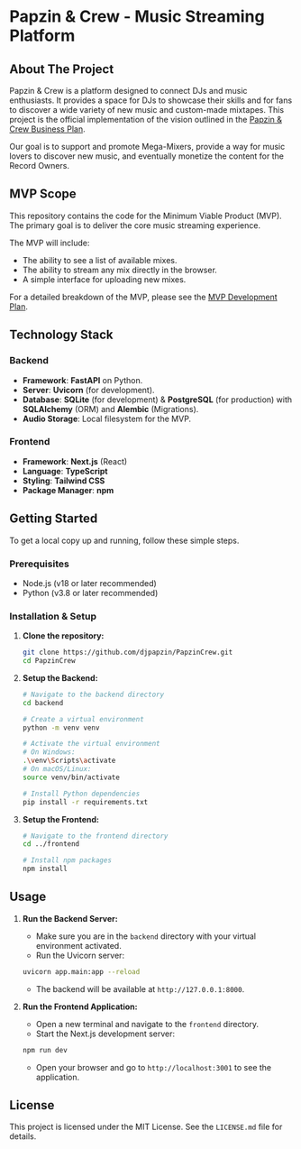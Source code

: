 # Papzin & Crew - Music Streaming Platform

## About The Project

Papzin & Crew is a platform designed to connect DJs and music enthusiasts. It provides a space for DJs to showcase their skills and for fans to discover a wide variety of new music and custom-made mixtapes. This project is the official implementation of the vision outlined in the [Papzin & Crew Business Plan](docs/Papzin_Crew_Business_Plan.md).

Our goal is to support and promote Mega-Mixers, provide a way for music lovers to discover new music, and eventually monetize the content for the Record Owners.

## MVP Scope

This repository contains the code for the Minimum Viable Product (MVP). The primary goal is to deliver the core music streaming experience.

The MVP will include:
*   The ability to see a list of available mixes.
*   The ability to stream any mix directly in the browser.
*   A simple interface for uploading new mixes.

For a detailed breakdown of the MVP, please see the [MVP Development Plan](docs/MVP_Development_Plan.md).

## Technology Stack

### Backend

*   **Framework**: **FastAPI** on Python.
*   **Server**: **Uvicorn** (for development).
*   **Database**: **SQLite** (for development) & **PostgreSQL** (for production) with **SQLAlchemy** (ORM) and **Alembic** (Migrations).
*   **Audio Storage**: Local filesystem for the MVP.

### Frontend

*   **Framework**: **Next.js** (React)
*   **Language**: **TypeScript**
*   **Styling**: **Tailwind CSS**
*   **Package Manager**: **npm**

## Getting Started

To get a local copy up and running, follow these simple steps.

### Prerequisites

*   Node.js (v18 or later recommended)
*   Python (v3.8 or later recommended)

### Installation & Setup

1.  **Clone the repository:**
    ```sh
    git clone https://github.com/djpapzin/PapzinCrew.git
    cd PapzinCrew
    ```

2.  **Setup the Backend:**
    ```sh
    # Navigate to the backend directory
    cd backend

    # Create a virtual environment
    python -m venv venv

    # Activate the virtual environment
    # On Windows:
    .\venv\Scripts\activate
    # On macOS/Linux:
    source venv/bin/activate

    # Install Python dependencies
    pip install -r requirements.txt
    ```

3.  **Setup the Frontend:**
    ```sh
    # Navigate to the frontend directory
    cd ../frontend

    # Install npm packages
    npm install
    ```

## Usage

1.  **Run the Backend Server:**
    *   Make sure you are in the `backend` directory with your virtual environment activated.
    *   Run the Uvicorn server:
    ```sh
    uvicorn app.main:app --reload
    ```
    *   The backend will be available at `http://127.0.0.1:8000`.

2.  **Run the Frontend Application:**
    *   Open a new terminal and navigate to the `frontend` directory.
    *   Start the Next.js development server:
    ```sh
    npm run dev
    ```
    *   Open your browser and go to `http://localhost:3001` to see the application.

## License

This project is licensed under the MIT License. See the `LICENSE.md` file for details.